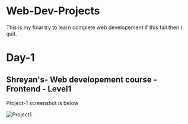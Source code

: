 # Web-Dev-Projects
This is my final try to learn complete web developement if this fail then I quit.

# Day-1
## Shreyan's- Web developement course - Frontend - Level1


 Project-1 screenshot is below

![Project1](https://github.com/PalSagar30/Web-Dev-Projects/assets/135932651/6fc0ea02-fa2f-465e-8a6e-86d713740b54)
